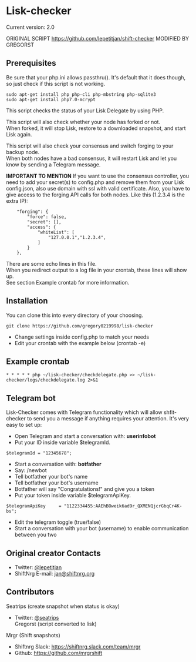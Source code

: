 # Lisk-checker
Current version: 2.0


ORIGINAL SCRIPT https://github.com/lepetitjan/shift-checker
MODIFIED BY GREGORST

## Prerequisites
Be sure that your php.ini allows passthru(). It's default that it does though, so just check if this script is not working.
```
sudo apt-get install php php-cli php-mbstring php-sqlite3
sudo apt-get install php7.0-mcrypt
```


This script checks the status of your Lisk Delegate by using PHP.<br>
 
 
This script will also check whether your node has forked or not.<br>
When forked, it will stop Lisk, restore to a downloaded snapshot, and start Lisk again.
  
This script will also check your consensus and switch forging to your backup node.<br>
When both nodes have a bad consensus, it will restart Lisk and let you know by sending a Telegram message.

<b>IMPORTANT TO MENTION</b>
If you want to use the consensus controller, you need to add your secret(s) to config.php and remove them from your Lisk config.json, also use domain with ssl with valid certificate. 
Also, you have to give access to the forging API calls for both nodes. Like this (1.2.3.4 is the extra IP):
```
    "forging": {
        "force": false,
        "secret": [],
        "access": {
            "whiteList": [
                "127.0.0.1","1.2.3.4",
            ]
        }
    },
```


There are some echo lines in this file.<br>
When you redirect output to a log file in your crontab, these lines will show up. <br>
See section Example crontab for more information.






## Installation
You can clone this into every directory of your choosing. 
```
git clone https://github.com/gregory0219998/lisk-checker
```
* Change settings inside config.php to match your needs
* Edit your crontab with the example below (crontab -e)

## Example crontab
```
* * * * * php ~/lisk-checker/checkdelegate.php >> ~/lisk-checker/logs/checkdelegate.log 2>&1
```

## Telegram bot
Lisk-Checker comes with Telegram functionality which will allow shfit-checker to send you a message if anything requires your attention. It's very easy to set up: 
* Open Telegram and start a conversation with: <b>userinfobot</b>
* Put your ID inside variable $telegramId. 
```
$telegramId = "12345678";
```
* Start a conversation with: <b>botfather</b>
* Say: /newbot
* Tell botfather your bot's name
* Tell botfather your bot's username
* Botfather will say "Congratulations!" and give you a token
* Put your token inside variable $telegramApiKey. 
```
$telegramApiKey 	= "1122334455:AAEhBOweik6ad9r_QXMENQjcrGbqCr4K-bs";
```
* Edit the telegram toggle (true/false)
* Start a conversation with your bot (username) to enable communication between you two


## Original creator Contacts 
* Twitter: [@lepetitjan](https://twitter.com/lepetitjan) 
* ShiftNrg E-mail: [jan@shiftnrg.org](mailto:jan@shiftnrg.org) 



## Contributors
Seatrips (create snapshot when status is okay)
* Twitter: [@seatrips<br>](https://twitter.com/seatrips)
Gregorst (script converted to lisk)

Mrgr (Shift snapshots)
* Shiftnrg Slack: https://shiftnrg.slack.com/team/mrgr
* Github: https://github.com/mrgrshift
